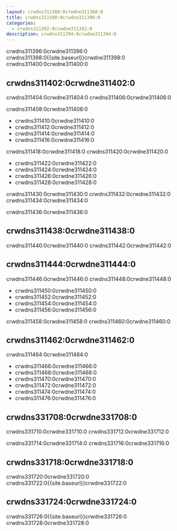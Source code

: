 ```yaml
---
layout: crwdns311388:0crwdne311388:0
title: crwdns311390:0crwdne311390:0
categories:
  - crwdns311392:0crwdne311392:0
description: crwdns311394:0crwdne311394:0
---
```


crwdns311396:0crwdne311396:0 crwdns311398:0{{site.baseurl}}crwdne311398:0 crwdns311400:0crwdne311400:0

## crwdns311402:0crwdne311402:0

crwdns311404:0crwdne311404:0 crwdns311406:0crwdne311406:0

crwdns311408:0crwdne311408:0

- crwdns311410:0crwdne311410:0
- crwdns311412:0crwdne311412:0
- crwdns311414:0crwdne311414:0
- crwdns311416:0crwdne311416:0

crwdns311418:0crwdne311418:0 crwdns311420:0crwdne311420:0

- crwdns311422:0crwdne311422:0
- crwdns311424:0crwdne311424:0
- crwdns311426:0crwdne311426:0
- crwdns311428:0crwdne311428:0

crwdns311430:0crwdne311430:0 crwdns311432:0crwdne311432:0 crwdns311434:0crwdne311434:0

crwdns311436:0crwdne311436:0

## crwdns311438:0crwdne311438:0

crwdns311440:0crwdne311440:0 crwdns311442:0crwdne311442:0

## crwdns311444:0crwdne311444:0

crwdns311446:0crwdne311446:0 crwdns311448:0crwdne311448:0

- crwdns311450:0crwdne311450:0
- crwdns311452:0crwdne311452:0
- crwdns311454:0crwdne311454:0
- crwdns311456:0crwdne311456:0

crwdns311458:0crwdne311458:0 crwdns311460:0crwdne311460:0

## crwdns311462:0crwdne311462:0

crwdns311464:0crwdne311464:0

- crwdns311466:0crwdne311466:0
- crwdns311468:0crwdne311468:0
- crwdns311470:0crwdne311470:0
- crwdns311472:0crwdne311472:0
- crwdns311474:0crwdne311474:0
- crwdns311476:0crwdne311476:0

## crwdns331708:0crwdne331708:0

crwdns331710:0crwdne331710:0 crwdns331712:0crwdne331712:0

crwdns331714:0crwdne331714:0 crwdns331716:0crwdne331716:0

## crwdns331718:0crwdne331718:0

crwdns331720:0crwdne331720:0 crwdns331722:0{{site.baseurl}}crwdne331722:0

## crwdns331724:0crwdne331724:0

crwdns331726:0{{site.baseurl}}crwdne331726:0 crwdns331728:0crwdne331728:0
